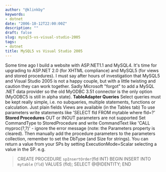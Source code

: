 ```yaml
---
author: "@klinkby"
keywords:
- dotnet
date: "2006-10-12T22:00:00Z"
description: ""
draft: false
slug: mysql5-vs-visual-studio-2005
tags:
- dotnet
title: MySQL5 vs Visual Studio 2005
---
```



Some time ago I build a website with ASP.NET1.1 and MySQL4. It's time for upgrading to ASP.NET 2.0 (for XHTML compliance) and MySQL5 (for views and stored procedures). I must say after hours of investigation that MySQL5 and Visual Studio 2005 is not a happy couple, but with a little twisting and caution they can work together. Sadly Microsoft "forgot" to add a MySQL .NET data provider so the old MyODBC 3.51 connector is the only option (MyODBC5 is still in alpha state). **TableAdapter Queries** Select queries must be kept really simple, i.e. no subqueries, multiple statements, functions or calculation. Just plain fields Views are available (in the Tables tab) To use parameters write statements like 'SELECT fld FROM mytable where fld=?' **Stored Procedures** OUT or INOUT parameters are not supported Set CommandType to StoredProcedure and write CommandText like 'CALL myproc(?,?)' - ignore the error message (note: the Parameters property is cleared). Then manually add the procedure parameters to the parameters collection, remember to set the DbType (and Size for strings). You can return a value from your SPs by setting ExecutionMode=Scalar selecting a value in the SP. e.g.   

> CREATE PROCEDURE `spInsertOrder`(fld INT) BEGIN INSERT INTO `mytable` (`fld`) VALUES (fld); SELECT @@IDENTITY; END

